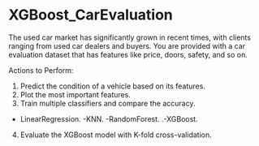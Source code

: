 # XGBoost_CarEvaluation

The used car market has significantly grown in recent times, with clients ranging from used car dealers and buyers. You are provided with a car evaluation dataset that has features like price, doors, safety, and so on.


Actions to Perform:

1. Predict the condition of a vehicle based on its features.
2. Plot the most important features.
3. Train multiple classifiers and compare the accuracy.
  - LinearRegression.
  -KNN.
  -RandomForest.
 .-XGBoost.
4. Evaluate the XGBoost model with K-fold cross-validation.
